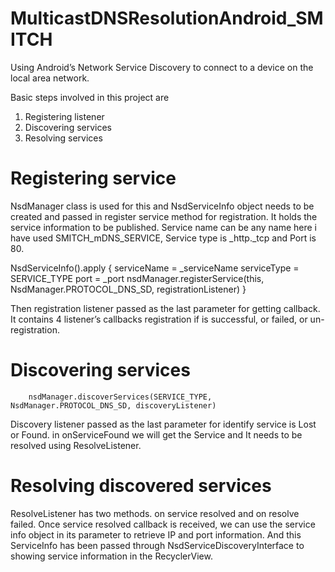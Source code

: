 # MulticastDNSResolutionAndroid_SMITCH
Using Android’s Network Service Discovery to connect to a device on the local area network.

Basic steps involved in this project are
1. Registering listener
2. Discovering services
3. Resolving services

# Registering service
 NsdManager class is used for this and NsdServiceInfo object needs to be created and passed in register service method for registration. It holds the service information to be published. Service name can be any name here i have used SMITCH_mDNS_SERVICE, Service type is _http._tcp and Port is 80.
 
  NsdServiceInfo().apply {
            serviceName = _serviceName
            serviceType =
                SERVICE_TYPE
            port = _port
            nsdManager.registerService(this, NsdManager.PROTOCOL_DNS_SD, registrationListener)
        }

 Then registration listener passed as the last parameter for getting callback. It contains 4 listener’s callbacks 
 registration if is successful, or failed, or un-registration.
 
 
 # Discovering services

        nsdManager.discoverServices(SERVICE_TYPE, NsdManager.PROTOCOL_DNS_SD, discoveryListener)

Discovery listener passed as the last parameter for identify service is Lost or Found.
in onServiceFound we will get the Service and It needs to be resolved  using ResolveListener.

# Resolving discovered services
 ResolveListener has two methods. on service resolved and on resolve failed. Once service resolved callback is received, we can use the service info object in its parameter to retrieve IP and port information.
 And this ServiceInfo has been passed through NsdServiceDiscoveryInterface to showing service information in the RecyclerView.
 



 
